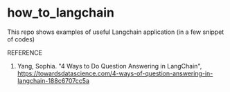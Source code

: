 # how_to_langchain

This repo shows examples of useful Langchain application (in a few snippet of codes)


REFERENCE

1. Yang, Sophia. "4 Ways to Do Question Answering in LangChain", https://towardsdatascience.com/4-ways-of-question-answering-in-langchain-188c6707cc5a
